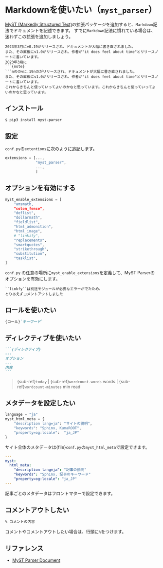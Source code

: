 # Markdownを使いたい（``myst_parser``）

[MyST (Markedly Structured Text)](https://myst-parser.readthedocs.io/en/latest/intro.html)の拡張パッケージを追加すると、``Markdown``記法でドキュメントを記述できます。
すでに``Markdown``記法に慣れている場合は、迷わずこの拡張を追加しましょう。

```{note}
2023年3月にv0.19がリリースされ、ドキュメントが大幅に書き直されました。
また、その直後にv1.0がリリースされ、作者が"it does feel about time"とリリースノートに書いています。
2023年3月に
```{note}
```nののvに.19nのがリリースされ、ドキュメントが大幅に書き直されました。
また、その直後にv1.0がリリースされ、作者が"it does feel about time"とリリースノートに書いています。
これからきちんと使っていってよいのかなと思っています。これからきちんと使っていってよいのかなと思っています。
```

## インストール

```bash
$ pip3 install myst-parser
```

## 設定

``conf.py``の``extentions``に次のように追記します。

```python
extensions = [...,
              "myst_parser",
              ...,
              ]
```

## オプションを有効にする

```python
myst_enable_extensions = [
    "amsmath,
    "colon_fence",
    "deflist",
    "dollarmath",
    "fieldlist",
    "html_admonition",
    "html_image",
    # "linkify",
    "replacements",
    "smartquotes",
    "strikethrough",
    "substitution",
    "tasklist",
]
```

``conf.py`` の任意の場所に``myst_enable_extensions``を定義して、MyST Parserのオプションを有効にします。



```{note}
``linkfy``は別途モジュールが必要なエラーがでたため、
とりあえずコメントアウトしました
```

## ロールを使いたい

```md
{ロール}`キーワード`
```

## ディレクティブを使いたい

````md
```{ディレクティブ}
---
オプション
---
内容
```
````

> {sub-ref}`today` | {sub-ref}`wordcount-words` words | {sub-ref}`wordcount-minutes` min read

## メタデータを設定したい

```python
language = "ja"
myst_html_meta = {
    "description lang=ja": "サイトの説明",
    "keywords": "Sphinx, KumaROOT",
    "property=og:locale":  "ja_JP"
}
```

サイト全体のメタデータは{file}`conf.py`の``myst_html_meta``で設定できます。

```yaml
---
myst:
  html_meta:
    "description lang=ja": "記事の説明"
    "keywords": "Sphinx, 記事のキーワード"
    "property=og:locale": "ja_JP"
---
```

記事ごとのメタデータはフロントマターで設定できます。

## コメントアウトしたい

```md
% コメントの内容
```

コメントやコメントアウトしたい場合は、行頭に`%`をつけます。

## リファレンス

- [MyST Parser Document](https://myst-parser.readthedocs.io/en/latest/index.html)
